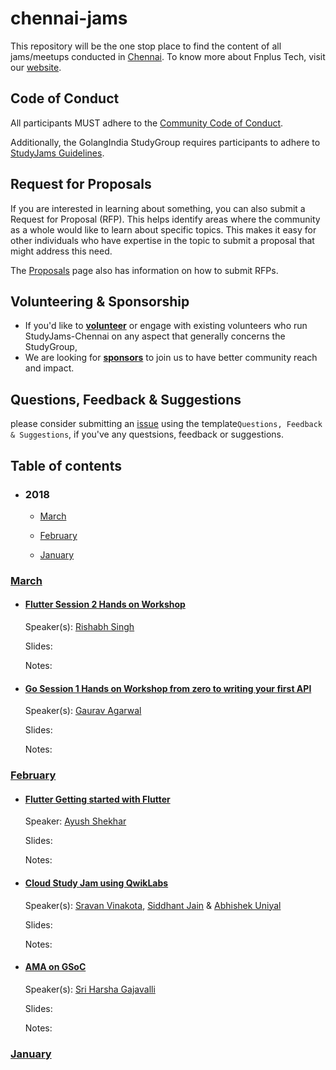# chennai-jams

This repository will be the one stop place to find the content of all jams/meetups conducted in [Chennai](https://www.meetup.com/geek-meetup-chennai/). To know more about Fnplus Tech, visit our [website](http://www.fnplus.tech/).

## Code of Conduct

All participants MUST adhere to the [Community Code of Conduct](https://github.com/fnplus/code-of-conduct).

Additionally, the GolangIndia StudyGroup requires participants to adhere to [StudyJams Guidelines](https://github.com/fnplus/chennai-jams/blob/master/GUIDELINES.md).

## Request for Proposals

If you are interested in learning about something, you can also submit a Request for Proposal (RFP). This helps identify areas where the community as a whole would like to learn about specific topics. This makes it easy for other individuals who have expertise in the topic to submit a proposal that might address this need.

The [Proposals](https://github.com/fnplus/chennai-jams/blob/master/PROPOSALS.md) page also has information on how to submit RFPs.

## Volunteering & Sponsorship

- If you'd like to **[volunteer](https://github.com/fnplus/chennai-jams/blob/master/VOLUNTEERS.md)** or engage with existing volunteers who run StudyJams-Chennai on any aspect that generally concerns the StudyGroup,
- We are looking for **[sponsors](https://github.com/fnplus/chennai-jams/blob/master/SPONSORS.md)** to join us to have better community reach and impact.

## Questions, Feedback & Suggestions

please consider submitting an [issue](https://github.com/fnplus/chennai-jams/issues/new/choose) using the template`Questions, Feedback & Suggestions`, if you've any questsions, feedback or suggestions.

## Table of contents

- ### 2018

  - [March](#march19)

  - [February](#february19)

  - [January](#january19)

### [March](#march19)

* #### [Flutter Session 2 Hands on Workshop](https://www.meetup.com/geek-meetup-chennai/events/259307671/)

  Speaker(s): [Rishabh Singh](https://www.meetup.com/geek-meetup-chennai/events/259307671/attendees/)

  Slides:

  Notes:

* #### [Go Session 1 Hands on Workshop from zero to writing your first API](https://www.meetup.com/geek-meetup-chennai/events/259154295/)

  Speaker(s): [Gaurav Agarwal](https://www.meetup.com/geek-meetup-chennai/events/259154295/attendees/)

  Slides:

  Notes:

### [February](#february19)

* #### [Flutter Getting started with Flutter](https://www.meetup.com/geek-meetup-chennai/events/259111203/)

  Speaker: [Ayush Shekhar](https://www.meetup.com/geek-meetup-chennai/events/259111203/attendees/)

  Slides:

  Notes:

* #### [Cloud Study Jam using QwikLabs](https://www.meetup.com/geek-meetup-chennai/events/258920856/attendees/)

  Speaker(s): [Sravan Vinakota](https://www.meetup.com/geek-meetup-chennai/members/249212646/), [Siddhant Jain](https://www.meetup.com/geek-meetup-chennai/members/251220012/) & [Abhishek Uniyal](https://www.meetup.com/geek-meetup-chennai/members/220532697/)

  Slides:

  Notes:

* #### [AMA on GSoC](https://www.meetup.com/geek-meetup-chennai/events/258995070/)

  Speaker(s): [Sri Harsha Gajavalli](https://www.meetup.com/geek-meetup-chennai/events/258995070/attendees/)

  Slides:

  Notes:

### [ January](#january19)
